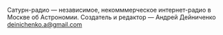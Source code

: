 Сатурн-радио — независимое, некомммерческое интернет-радио в Москве об Астрономии. Создатель и редактор — Андрей Дейниченко deinichenko.a@gmail.com

